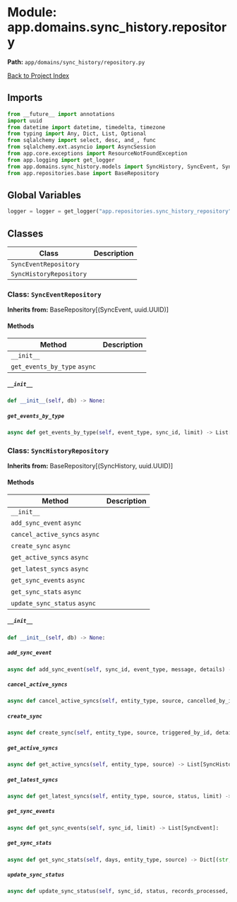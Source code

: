 # Module: app.domains.sync_history.repository

**Path:** `app/domains/sync_history/repository.py`

[Back to Project Index](../../../../index.md)

## Imports
```python
from __future__ import annotations
import uuid
from datetime import datetime, timedelta, timezone
from typing import Any, Dict, List, Optional
from sqlalchemy import select, desc, and_, func
from sqlalchemy.ext.asyncio import AsyncSession
from app.core.exceptions import ResourceNotFoundException
from app.logging import get_logger
from app.domains.sync_history.models import SyncHistory, SyncEvent, SyncStatus, SyncEntityType, SyncSource
from app.repositories.base import BaseRepository
```

## Global Variables
```python
logger = logger = get_logger("app.repositories.sync_history_repository")
```

## Classes

| Class | Description |
| --- | --- |
| `SyncEventRepository` |  |
| `SyncHistoryRepository` |  |

### Class: `SyncEventRepository`
**Inherits from:** BaseRepository[(SyncEvent, uuid.UUID)]

#### Methods

| Method | Description |
| --- | --- |
| `__init__` |  |
| `get_events_by_type` `async` |  |

##### `__init__`
```python
def __init__(self, db) -> None:
```

##### `get_events_by_type`
```python
async def get_events_by_type(self, event_type, sync_id, limit) -> List[SyncEvent]:
```

### Class: `SyncHistoryRepository`
**Inherits from:** BaseRepository[(SyncHistory, uuid.UUID)]

#### Methods

| Method | Description |
| --- | --- |
| `__init__` |  |
| `add_sync_event` `async` |  |
| `cancel_active_syncs` `async` |  |
| `create_sync` `async` |  |
| `get_active_syncs` `async` |  |
| `get_latest_syncs` `async` |  |
| `get_sync_events` `async` |  |
| `get_sync_stats` `async` |  |
| `update_sync_status` `async` |  |

##### `__init__`
```python
def __init__(self, db) -> None:
```

##### `add_sync_event`
```python
async def add_sync_event(self, sync_id, event_type, message, details) -> SyncEvent:
```

##### `cancel_active_syncs`
```python
async def cancel_active_syncs(self, entity_type, source, cancelled_by_id) -> int:
```

##### `create_sync`
```python
async def create_sync(self, entity_type, source, triggered_by_id, details) -> SyncHistory:
```

##### `get_active_syncs`
```python
async def get_active_syncs(self, entity_type, source) -> List[SyncHistory]:
```

##### `get_latest_syncs`
```python
async def get_latest_syncs(self, entity_type, source, status, limit) -> List[SyncHistory]:
```

##### `get_sync_events`
```python
async def get_sync_events(self, sync_id, limit) -> List[SyncEvent]:
```

##### `get_sync_stats`
```python
async def get_sync_stats(self, days, entity_type, source) -> Dict[(str, Any)]:
```

##### `update_sync_status`
```python
async def update_sync_status(self, sync_id, status, records_processed, records_created, records_updated, records_failed, error_message, details) -> SyncHistory:
```
